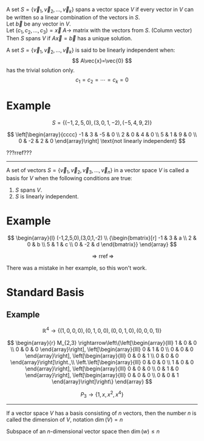 A set $S=\left\{ \vec{v}_1, \vec{v}_2, \dots, \vec{v}_k\right\}$ spans a vector space $V$ if every vector in $V$ can be written so a linear combination of the vectors in $S$.  
Let $\vec{b}$ be any vector in $V$.  
Let $\left( c_1, c_2, \dots, c_3\right)=\vec{x}$
$A \rightarrow$ matrix with the vectors from $S$. (Column vector)
Then $S$ spans $V$ if $A\vec{x}=\vec{b}$ has a unique solution.

A set $S=\left\{ \vec{v}_1, \vec{v}_2, \dots, \vec{v}_k \right\}$ is said to be linearly independent when:
$$
A\vec{x}=\vec{0}
$$
has the trivial solution only.
$$
c_1 = c_2 = \cdots = c_k = 0
$$

# Example

$$
S=\{(-1,2,5,0),(3,0,1,-2),(-5,4,9,2)\}
$$

$$
\left[\begin{array}{cccc}
-1 & 3 & -5 & 0 \\
2 & 0 & 4 & 0 \\
5 & 1 & 9 & 0 \\
0 & -2 & 2 & 0
\end{array}\right] \text{not linearly independent}
$$

???rref???

***

A set of vectors $S=\left\{\vec{v}_{1}, \vec{v}_{2}, \vec{v}_{3}, \dots, \vec{v}_{n}\right\}$ in a vector space $V$ is called a basis for $V$ when the following conditions are true:

1. $S$ spans $V$.
2. $S$ is linearly independent.

# Example

$$
\begin{array}{l}
(-1,2,5,0),(3,0,1,-2) \\
{\begin{bmatrix}[r]
-1 & 3 & a \\
2 & 0 & b \\
5 & 1 & c \\
0 & -2 & d
\end{bmatrix}}
\end{array}
$$

$$
\Rightarrow\operatorname{rref}\Rightarrow
$$

There was a mistake in her example, so this won't work.

# Standard Basis

## Example

$$
\mathbb{R}^4 \rightarrow\{(1,0,0,0),(0,1,0,0),(0,0,1,0),(0,0,0,1)\}
$$

$$
\begin{array}{r}
M_{2,3} \rightarrow\left\{\left[\begin{array}{lll}
1 & 0 & 0 \\
0 & 0 & 0
\end{array}\right],
\left[\begin{array}{lll}
0 & 1 & 0 \\
0 & 0 & 0
\end{array}\right],
\left[\begin{array}{lll}
0 & 0 & 1 \\
0 & 0 & 0
\end{array}\right]\right.,\\
\left.\left[\begin{array}{lll}
0 & 0 & 0 \\
1 & 0 & 0
\end{array}\right],
\left[\begin{array}{lll}
0 & 0 & 0 \\
0 & 1 & 0
\end{array}\right],
\left[\begin{array}{lll}
0 & 0 & 0 \\
0 & 0 & 1
\end{array}\right]\right\}
\end{array}
$$

$$
P_{3} \rightarrow\left\{1, x, x^{2}, x^{4}\right\}
$$

***

If a vector space $V$ has a basis consisting of $n$ vectors, then the number $n$ is called the dimension of $V$, notation $\operatorname{dim}(V)=n$

Subspace of an $n$-dimensional vector space then $\operatorname{dim}(w) \leq n$